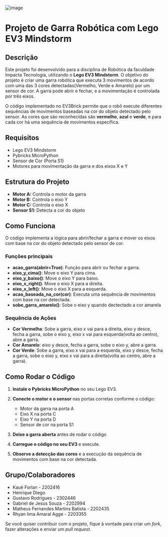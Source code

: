 ![image](https://github.com/user-attachments/assets/aa9cbaf1-70f8-4080-b9a9-a803ddfcd8df)

# Projeto de Garra Robótica com Lego EV3 Mindstorm

## Descrição

Este projeto foi desenvolvido para a disciplina de Robótica da faculdade Impacta Tecnologia, utilizando o **Lego EV3 Mindstorm**. O objetivo do projeto é criar uma garra robótica que executa 3 movimentos de acordo com uma das 3 cores detectadas(Vermelho, Verde e Amarelo) por um sensor de cor. A garra pode abrir e fechar, e a movimentação é controlada por três eixos.

O código implementado no EV3Brick permite que o robô execute diferentes sequências de movimentos baseadas na cor do objeto detectado pelo sensor. As cores que são reconhecidas são **vermelho**, **azul** e **verde**, e para cada cor há uma sequência de movimentos específica.

## Requisitos

* Lego EV3 Mindstorm
* Pybricks MicroPython
* Sensor de Cor (Porta S1)
* Motores para movimentação da garra e dos eixos X e Y

## Estrutura do Projeto

* **Motor A:** Controla o motor da garra
* **Motor B:** Controla o eixo Y
* **Motor C:** Controla o eixo X
* **Sensor S1:** Detecta a cor do objeto

## Como Funciona

O código implementa a lógica para abrir/fechar a garra e mover os eixos com base na cor do objeto detectado pelo sensor de cor.

### Funções principais

* **acao\_garra(abrir=True)**: Função para abrir ou fechar a garra.
* **eixo\_y\_cima()**: Move o eixo Y para cima.
* **eixo\_y\_baixo()**: Move o eixo Y para baixo.
* **eixo\_x\_right()**: Move o eixo X para a direita.
* **eixo\_x\_left()**: Move o eixo X para a esquerda.
* **acao\_baseada\_na\_cor(cor)**: Executa uma sequência de movimentos com base na cor detectada.
* **sobe\_garra\_amarelo()**: Sobe o eixo y quando dectectado a cor amarela

### Sequência de Ações

* **Cor Vermelha**: Sobe a garra, eixo x vai para a direita, eixo y desce, fecha a garra, sobe o eixo y, eixo x vai para esquerda(volta ao centro), abre a garra.
* **Cor Amarelo**: eixo y desce, fecha a garra, sobe o eixo y, abre a garra.
* **Cor Verde**: Sobe a garra, eixo x vai para a esquerda, eixo y desce, fecha a garra, sobe o eixo y, eixo x vai para a direita(volta ao centro, abre a garra). 
## Como Rodar o Código

1. **Instale o Pybricks MicroPython** no seu Lego EV3.
2. **Conecte o motor e o sensor** nas portas corretas conforme o código:

   * Motor da garra na porta A
   * Eixo X na porta C
   * Eixo Y na porta D
   * Sensor de cor na porta S1

3. **Deixe a garra aberta** antes de rodar o código
4. **Carregue o código no seu EV3** e execute.
5. **Observe a detecção das cores** e a execução da sequência de movimentos com base na cor detectada.

## Grupo/Colaboradores

 - Kauê Forlan - 2202416
 - Henrique Diego
 - Gustavo Rodrigues - 2302446
 - Gabriel de Jesus Souza - 2202994
 - Matheus Fernandes Martins Batista - 2202435
 - Rhyan lima Amaral Agge - 2203355

Se você quiser contribuir com o projeto, fique à vontade para criar um *fork*, fazer alterações e enviar um *pull request*.
